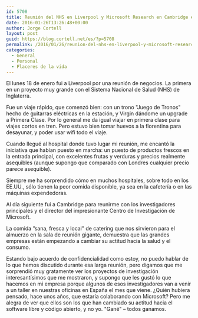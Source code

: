 ```yaml
---
id: 5708
title: Reunión del NHS en Liverpool y Microsoft Research en Cambridge enero 2016
date: 2016-01-26T13:26:48+00:00
author: Jorge Cortell
layout: post
guid: https://blog.cortell.net/es/?p=5708
permalink: /2016/01/26/reunion-del-nhs-en-liverpool-y-microsoft-research-en-cambridge-enero-2016/
categories:
  - General
  - Personal
  - Placeres de la vida
---
```

El lunes 18 de enero fui a Liverpool por una reunión de negocios. La primera en un proyecto muy grande con el Sistema Nacional de Salud (NHS) de Inglaterra.

Fue un viaje rápido, que comenzó bien: con un trono "Juego de Tronos" hecho de guitarras eléctricas en la estación, y Virgin dándome un upgrade a Primera Clase. Por lo general me da igual viajar en primera clase para viajes cortos en tren. Pero estuvo bien tomar huevos a la florentina para desayunar, y poder usar wifi todo el viaje.

Cuando llegué al hospital donde tuvo lugar mi reunión, me encantó la iniciativa que habían puesto en marcha: un puesto de productos frescos en la entrada principal, con excelentes frutas y verduras y precios realmente asequibles (aunque supongo que comparado con Londres cualquier precio parece asequible).

Siempre me ha sorprendido cómo en muchos hospitales, sobre todo en los EE.UU., sólo tienen la peor comida disponible, ya sea en la cafetería o en las máquinas expendedoras.
  
Al día siguiente fui a Cambridge para reunirme con los investigadores principales y el director del impresionante Centro de Investigación de Microsoft.

La comida ”sana, fresca y local" de catering que nos sirvieron para el almuerzo en la sala de reunión gigante, demuestra que las grandes empresas están empezando a cambiar su actitud hacia la salud y el consumo.

Estando bajo acuerdo de confidencialidad como estoy, no puedo hablar de lo que hemos discutido durante esa larga reunión, pero digamos que me sorprendió muy gratamente ver los proyectos de investigación interesantísimos que me mostraron, y supongo que les gustó lo que hacemos en mi empresa porque algunos de esos investigadores van a venir a un taller en nuestras oficinas en España el mes que viene. ¿Quién hubiera pensado, hace unos años, que estaría colaborando con Microsoft? Pero me alegra de ver que ellos son los que han cambiado su actitud hacia el software libre y código abierto, y no yo. "Gané" – todos ganamos.